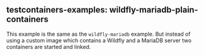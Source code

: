 ## testcontainers-examples: wildfly-mariadb-plain-containers

This example is the same as the `wildfly-mariadb` example. But instead of using a custom image which contains a Wildfly and a MariaDB server two containers are started and linked.